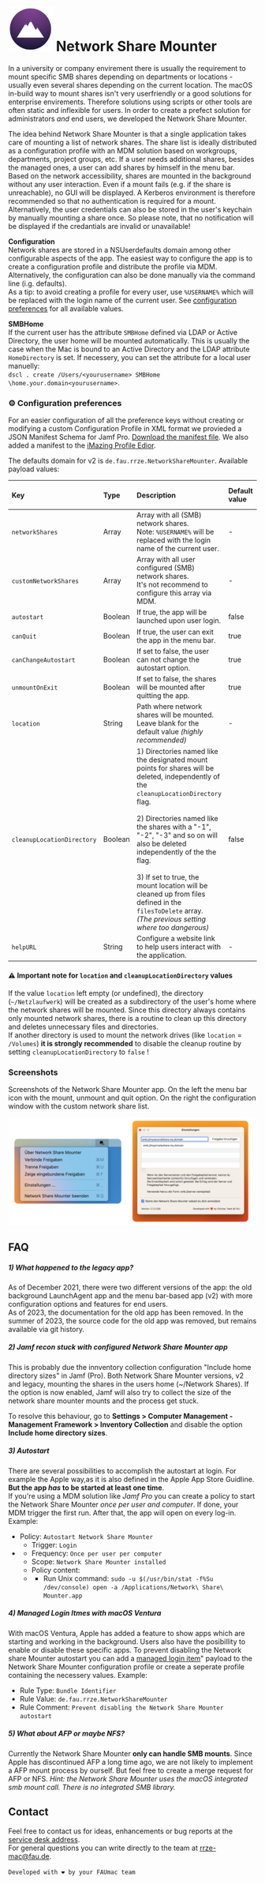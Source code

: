 # <img src="networkShareMounter.png" alt="drawing" width="90px"/> Network Share Mounter 

In a university or company envirement there is usually the requirement to mount specific SMB shares depending on departments or locations - usually even several shares depending on the current location. The macOS in-build way to mount shares isn't very userfriendly or a good solutions for enterprise envirements. Therefore solutions using scripts or other tools are often static and inflexible for users. In order to create a prefect solution for administrators _and_ end users, we developed the Network Share Mounter.

The idea behind Network Share Mounter is that a single application takes care of mounting a list of network shares. The share list is ideally distributed as a configuration profile with an MDM solution based on workgroups, departments, project groups, etc. If a user needs additional shares, besides the managed ones, a user can add shares by himself in the menu bar.   
Based on the network accessibility, shares are mounted in the background without any user interaction. Even if a mount fails (e.g. if the share is unreachable), no GUI will be displayed. A Kerberos environment is therefore recommended so that no authentication is required for a mount. Alternatively, the user credentials can also be stored in the user's keychain by manually mounting a share once. So please note, that no notification will be displayed if the credantials are invalid or unavailable!  

**Configuration**  
Network shares are stored in a NSUserdefaults domain among other configurable aspects of the app. The easiest way to configure the app is to create a configuration profile and distribute the profile via MDM. Alternatively, the configuration can also be done manually via the command line (i.g. defaults).   
As a tip: to avoid creating a profile for every user, use `%USERNAME%` which will be replaced with the login name of the current user. See [configuration preferences](#configuration-preferences) for all available values. 

**SMBHome**  
If the current user has the attribute `SMBHome` defined via LDAP or Active Directory, the user home will be mounted automatically. This is usually the case when the Mac is bound to an Active Directory and the LDAP attribute `HomeDirectory` is set. If necessery, you can set the attribute for a local user manuelly:  
 `dscl . create /Users/<yourusername> SMBHome \home.your.domain<yourusername>`.

### ⚙️ Configuration preferences
For an easier configuration of all the preference keys without creating or modifying a custom Configuration Profile in XML format we provieded a JSON Manifest Schema for Jamf Pro. [Download the manifest file](https://gitlab.rrze.fau.de/faumac/networkShareMounter/-/blob/master/jamf-manifests/Network%20Share%20Mounter.json). We also added a manifest to the [iMazing Profile Edior](https://imazing.com/profile-editor). 

 The defaults domain for v2 is `de.fau.rrze.NetworkShareMounter`. Available payload values: 

| Key                 | Type  | Description            | Default value | Aviable with version | Required? | Example |
| :------------------ | :---- | :---------------------|:-------------------------------------- | --------------------------------- | ------- | ---- |
| `networkShares`     | Array | Array with all (SMB) network shares.    <br />Note: `%USERNAME%` will be replaced with the login name of the current user. | - | all | - |`smb://filer.your.domain/share`<br />`smb://homefiler.your.domain/%USERNAME%`|
| `customNetworkShares` | Array | Array with all user configured (SMB) network shares. <br />It's not recommend to configure this array via MDM. | - | all | optional |`smb://myhomefiler.my.domain/share`|
| `autostart` | Boolean | If true, the app will be launched upon user login. | false | >=2.0.0 | optional ||
| `canQuit` | Boolean | If true, the user can exit the app in the menu bar. | true | >=2.0.0 | optional ||
| `canChangeAutostart` | Boolean | If set to false, the user can not change the autostart option. | true | >=2.0.0 | optional ||
| `unmountOnExit` | Boolean | If set to false, the shares will be mounted after quitting the app. | true | >=2.0.0 | optional ||
| `location` | String | Path where network shares will be mounted. <br />Leave blank for the default value *(highly recommended)* | - | >=2.1.0 | optional | `/Volumes` |
| `cleanupLocationDirectory` | Boolean | 1) Directories named like the designated mount points for shares will be deleted, independently of the `cleanupLocationDirectory` flag.    <br /><br />2) Directories named like the shares with a "-1", "-2", "-3" and so on will also be deleted independently of the the flag.    <br /><br />3) If set to true, the mount location will be cleaned up from files defined in the `filesToDelete` array.   <br />*(The previous setting where too dangerous)* | false | >=2.1.0 | - | `false` |
| `helpURL` | String | Configure a website link to help users interact with the application. | - | >=2.0.0 | optional |https://www.anleitungen.rrze.fau.de/betriebssysteme/apple-macos-und-ios/macos/#networksharemounter|

#### ⚠️ Important note for `location` and `cleanupLocationDirectory` values
If the value `location` left empty (or undefined), the directory (`~/Netzlaufwerk`) will be created as a subdirectory of the user's home where the network shares will be mounted. Since this directory always contains only mounted network shares, there is a routine to clean up this directory and deletes unnecessary files and directories.    
If another directory is used to mount the network drives (like `location` = `/Volumes`) **it is strongly recommended** to disable the cleanup routine by setting `cleanupLocationDirectory` to `false` !

### Screenshots
Screenshots of the Network Share Mounter app. On the left the menu bar icon with the mount, unmount and quit option. On the right the configuration window with the custom network share list.

<img src="networkShareMounterv2Screenshot.png" />  

## FAQ
##### **1) What happened to the legacy app?**  

As of December 2021, there were two different versions of the app: the old background LaunchAgent app and the menu bar-based app (v2) with more configuration options and features for end users.     
As of 2023, the documentation for the old app has been removed. In the summer of 2023, the source code for the old app was removed, but remains available via git history. 

##### **2) Jamf recon stuck with configured Network Share Mounter app**  
This is probably due the innventory collection configuration "Include home directory sizes" in Jamf (Pro). Both Network Share Mounter versions, v2 and legacy, mounting the shares in the users home (~/Network Shares). If the option is now enabled, Jamf will also try to collect the size of the network share mounter mounts and the process get stuck.

To resolve this behaviour, go to **Settings > Computer Management - Management Framework > Inventory Collection** and disable the option **Include home directory sizes**.

##### 3) Autostart 

There are several possibilities to accomplish the autostart at login. For example the Apple way,as it is also defined in the Apple App Store Guidline. **But the app *has* to be started at least one time**.  
If you're using a MDM solution like *Jamf Pro* you can create a policy to start the Network Share Mounter _once per user and computer_. If done, your MDM trigger the first run. After that, the app will open on every log-in. Example: 

- Policy: `Autostart Network Share Mounter`
  - Trigger: `Login`
- - Frequency: `Once per user per computer`
  - Scope: `Network Share Mounter installed`
  - Policy content:
  - - Run Unix command: `sudo -u $(/usr/bin/stat -f%Su /dev/console) open -a /Applications/Network\ Share\ Mounter.app`

##### **4) Managed Login Itmes with macOS Ventura**

With macOS Ventura, Apple has added a feature to show apps which are starting and working in the background. Users also have the posibillity to enable or disable these specific apps. To prevent disabling the Network share Mounter autostart you can add a [managed login item](https://support.apple.com/guide/deployment/managed-login-items-payload-settings-dep07b92494/web)" payload to the Network Share Mounter configuration profile or create a seperate profile containing the necessery values. Example:

* Rule Type: `Bundle Identifier`
* Rule Value: `de.fau.rrze.NetworkShareMounter`
* Rule Comment: `Prevent disabling the Network Share Mounter autostart`

##### **5) What about AFP or maybe NFS?**
Currently the Network Share Mounter **only can handle SMB mounts**. Since Apple has discontinued AFP a long time ago, we are not likely to implement a AFP mount process by ourself. But feel free to create a merge request for AFP or NFS. 
_Hint: the Network Share Mounter uses the macOS integrated smb mount call. There is no integrated SMB library._



## Contact

Feel free to contact us for ideas, enhancements or bug reports at the [service desk address](mailto:rrze-gitlab+faumac-networksharemounter-506-issue-@fau.de).    
For general questions you can write directly to the team at [rrze-mac@fau.de](mailto:rrze-mac@fau.de).

`Developed with ❤️ by your FAUmac team`
